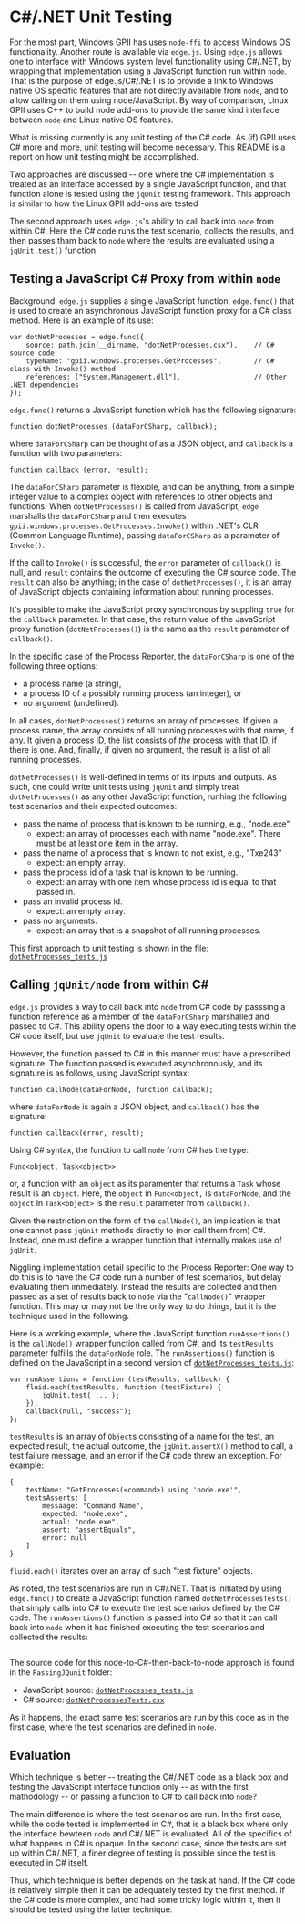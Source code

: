 # C#/.NET Unit Testing

For the most part, Windows GPII has uses `node-ffi` to access Windows OS functionality.  Another route is available via `edge.js`.  Using `edge.js` allows one to interface with Windows system level functionality using C#/.NET, by wrapping that implementation using a JavaScript function run within `node`.  That is the purpose of edge.js/C#/.NET is to provide a link to Windows native OS specific features that are not directly available from `node`, and to allow calling on them using node/JavaScript.  By way of comparison, Linux GPII uses C++ to build node add-ons to provide the same kind interface between `node` and Linux native OS features.

What is missing currently is any unit testing of the C# code.  As (if) GPII uses C# more and more, unit testing will become necessary.  This README is a report on how unit testing might be accomplished.

Two approaches are discussed -- one where the C# implementation is treated as an interface accessed by a single JavaScript function, and that function alone is tested using the `jqUnit` testing framework.  This approach is similar to how the Linux GPII add-ons are tested

The second approach uses `edge.js`'s ability to call back into `node` from within C#.  Here the C# code runs the test scenario, collects the results, and then passes tham back to `node` where the results are evaluated using a `jqUnit.test()` function.

## Testing a JavaScript C# Proxy from within `node`

Background: `edge.js` supplies a single JavaScript function, `edge.func()` that is used to create an asynchronous JavaScript function proxy for a C# class method.   Here is an example of its use:
```
var dotNetProcesses = edge.func({
    source: path.join(__dirname, "dotNetProcesses.csx"),    // C# source code
    typeName: "gpii.windows.processes.GetProcesses",        // C# class with Invoke() method    
    references: ["System.Management.dll"],                  // Other .NET dependencies       
});
```
`edge.func()` returns a JavaScript function which has the following signature:
```
function dotNetProcesses (dataForCSharp, callback);
```
where `dataForCSharp` can be thought of as a JSON object, and `callback` is a function with two parameters:
```
function callback (error, result);
```
The `dataForCSharp` parameter is flexible, and can be anything, from a simple integer value to a complex object with references to other objects and functions.  When `dotNetProcesses()` is called from JavaScript, `edge` marshalls the `dataForCSharp` and then executes `gpii.windows.processes.GetProcesses.Invoke()` within .NET's CLR (Common Language Runtime), passing `dataForCSharp` as a parameter of `Invoke()`.

If the call to `Invoke()` is successful, the `error` parameter of `callback()` is null, and `result` contains the outcome of executing the C# source code.  The `result` can also be anything; in the case of `dotNetProcesses()`, it is an array of JavaScript objects containing information about running processes.

It's possible to make the JavaScript proxy synchronous by suppling `true` for the `callback` parameter.  In that case, the return value of the JavaScript proxy function (`dotNetProcesses()`) is the same as the `result` parameter of `callback()`.

In the specific case of the Process Reporter, the `dataForCSharp` is one of the following three options:
- a process name (a string),
- a process ID of a possibly running process (an integer), or
- no argument (undefined).

In all cases, `dotNetProcesses()` returns an array of processes.  If given a process name, the array consists of all running processes with that name, if any.  It given a process ID, the list consists of *the* process with that ID, if there is one.  And, finally, if given no argument, the result is a list of all running processes.

`dotNetProcesses()` is well-defined in terms of its inputs and outputs.  As such, one could write unit tests using `jqUnit` and simply treat `dotNetProcesses()` as any other JavaScript function, runhing the following test scenarios and their expected outcomes:

- pass the name of process that is known to be running, e.g., "node.exe"
  - expect:  an array of processes each with name "node.exe".  There must be at least one item in the array.
- pass the name of a process that is known to not exist, e.g., "Txe243"
  - expect: an empty array.
- pass the process id of a task that is known to be running.
  - expect: an array with one item whose process id is equal to that passed in.
- pass an invalid process id.
  - expect: an empty array.
- pass no arguments.
  - expect:  an array that is a snapshot of all running processes.

This first approach to unit testing is shown in the file: [`dotNetProcesses_tests.js`](./dotNetProcesses_tests.js)

## Calling `jqUnit/node` from within C#

`edge.js` provides a way to call back into `node` from C# code by passsing a function reference as a member of the `dataForCSharp` marshalled and passed to C#.  This ability opens the door to a way executing tests within the C# code itself, but use `jqUnit` to evaluate the test results.

However, the function passed to C# in this manner must have a prescribed signature.  The function passed is executed asynchronously, and its signature is as follows, using JavaScript syntax:

```
function callNode(dataForNode, function callback);
```
where `dataForNode` is again a JSON object, and `callback()` has the signature:
```
function callback(error, result);
```

Using C# syntax, the function to call `node` from C# has the type:
```
Func<object, Task<object>>
```
or, a function with an `object` as its paramenter that returns a `Task` whose result is an `object`.  Here, the `object` in `Func<object,` is `dataForNode`, and the `object` in `Task<object>` is the `result` parameter from `callback()`.

Given the restriction on the form of the `callNode()`, an implication is that one cannot pass `jqUnit` methods directly to (nor call them from) C#.  Instead, one must define a wrapper function that internally makes use of `jqUnit`.

Niggling implementation detail specific to the Process Reporter:  One way to do this is to have the C# code run a number of test scernarios, but delay evaluating them immediately.  Instead the results are collected and then passed as a set of results back to `node` via the "`callNode()`" wrapper function.  This may or may not be the only way to do things, but it is the technique used in the following.

Here is a working example, where the JavaScript function `runAssertions()` is the `callNode()` wrapper function called from C#, and its `testResults` parameter fulfills the `dataForNode` role.  The `runAssertions()` function is defined on the JavaScript in a second version of [`dotNetProcesses_tests.js`](./PassingJQunit/dotNetProcesses_tests.js#L38):
```
var runAssertions = function (testResults, callback) {
    fluid.each(testResults, function (testFixture) {
        jqUnit.test( ... );
    });
    callback(null, "success");
};
```
`testResults` is an array of `Object`s consisting of a name for the test, an expected result, the actual outcome, the `jqUnit.assertX()` method to call, a test failure message, and an error if the C# code threw an exception.  For example:
```
{
    testName: "GetProcesses(<command>) using 'node.exe'",
    testsAsserts: [
        messaage: "Command Name",
        expected: "node.exe",
        actual: "node.exe",
        assert: "assertEquals",
        error: null
    ]
}
```
`fluid.each()` iterates over an array of such "test fixture" objects.

As noted, the test scenarios are run in C#/.NET.  That is initiated by using `edge.func()` to create a JavaScript function named `dotNetProcessesTests()` that simply calls into C# to execute the test scenarios defined by the C# code.  The `runAssertions()` function is passed into C# so that it can call back into `node` when it has finished executing the test scenarios and collected the 
results:

```dotNetProcessesTests({assert: runAssertions}, function (error, result) { ... });
```

The source code for this node-to-C#-then-back-to-node approach is found in the `PassingJQunit` folder:
- JavaScript source: [`dotNetProcesses_tests.js`](./PassingJQunit/dotNetProcesses_tests.js)
- C# source: [`dotNetProcessesTests.csx`](./PassingJQunit/dotNetProcessesTests.csx)

As it happens, the exact same test scenarios are run by this code as in the first case, where the test scenarios are defined in `node`.

## Evaluation

Which technique is better -- treating the C#/.NET code as a black box and testing the JavaScript interface function only -- as with the first mathodology -- or passing a function to C# to call back into `node`?

The main difference is where the test scenarios are run.  In the first case, while the code tested is implemented in C#, that is a black box where only the interface bewteen `node` and C#/.NET is evaluated.  All of the specifics of what happens in C# is opaque.  In the second case, since the tests are set up within C#/.NET, a finer degree of testing is possible since the test is executed in C# itself.

Thus, which technique is better depends on the task at hand.  If the C# code is relatively simple then it can be adequately tested by the first method.  If the C# code is more complex, and had some tricky logic within it, then it should be tested using the latter technique.



